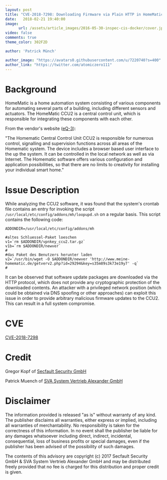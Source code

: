 ```yaml
---
layout: post
title: "CVE-2018-7298: Downloading Firmware via Plain HTTP in HomeMatic CCU2"
date:   2018-02-21 19:40:00
image:
      url: /assets/article_images/2016-05-30-inspec-cis-docker/cover.jpeg
video: false
comments: true
theme_color: 302F2D

author: 'Patrick Münch'

author_image: "https://avatars0.githubusercontent.com/u/7220740?s=400"
author_link: "https://twitter.com/atomiczero111"
---
```


# Background

HomeMatic is a home automation system consisting of various components for automating several parts of a building, including different sensors and actuators. The HomeMatic CCU2 is a central control unit, which is responsible for integrating these components with each other.

From the vendor's website ([eQ-3](http://www.eq-3.de/produkte/homematic/zentralen-und-gateways.html)):

"The Homematic Central Control Unit CCU2 is responsible for numerous control, signalling and supervision functions across all areas of the Homematic system. The device includes a browser based user interface to the up the system. It can be controlled in the local network as well as via Internet. The Homematic software offers various configuration and application possibilities, so that there are no limits to creativity for installing your individual smart home."

# Issue Description

While analyzing the CCU2 software, it was found that the system's crontab file contains an entry for invoking the script `/usr/local/etc/config/addons/mh/loopupd.sh` on a regular basis. This script contains the following code:

```
ADDONDIR=/usr/local/etc/config/addons/mh

#altes Schluessel-Paket loeschen
v1=`rm $ADDONDIR/vpnkey_ccu2.tar.gz`
v1b=`rm $ADDONDIR/newver`
#
#das Paket des Benutzers herunter laden
v2=`/usr/bin/wget -O $ADDONDIR/newver 'http://www.meine-homematic.de/getverv2.php?id=29294&key=s35m89s3k73e19y7' -q`
#
```

It can be observed that software update packages are downloaded via the HTTP protocol, which does not provide any cryptographic protection of the downloaded contents. An attacker with a privileged network position (which could be obtained via DNS spoofing or other approaches) can exploit this issue in order to provide arbitrary malicious firmware updates to the CCU2. This can result in a full system compromise.

# CVE

[CVE-2018-7298](https://cve.mitre.org/cgi-bin/cvename.cgi?name=CVE-2018-7298)

# Credit

Gregor Kopf of [Secfault Security GmbH](https://secfault-security.com)

Patrick Muench of [SVA System Vertrieb Alexander GmbH](https://www.sva.de)

# Disclaimer

The information provided is released "as is" without warranty of any kind. The publisher disclaims all warranties, either express or implied, including all warranties of merchantability. No responsibility is taken for the correctness of this information. In no event shall the publisher be liable for any damages whatsoever including direct, indirect, incidental, consequential, loss of business profits or special damages, even if the publisher has been advised of the possibility of such damages.

The contents of this advisory are copyright (c) 2017 Secfault Security GmbH & SVA System Vertrieb Alexander GmbH and may be distributed freely provided that no fee is charged for this distribution and proper credit is given.
